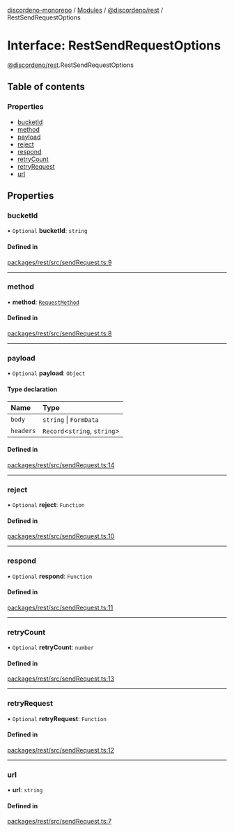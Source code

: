 [discordeno-monorepo](../README.md) / [Modules](../modules.md) / [@discordeno/rest](../modules/discordeno_rest.md) / RestSendRequestOptions

# Interface: RestSendRequestOptions

[@discordeno/rest](../modules/discordeno_rest.md).RestSendRequestOptions

## Table of contents

### Properties

- [bucketId](discordeno_rest.RestSendRequestOptions.md#bucketid)
- [method](discordeno_rest.RestSendRequestOptions.md#method)
- [payload](discordeno_rest.RestSendRequestOptions.md#payload)
- [reject](discordeno_rest.RestSendRequestOptions.md#reject)
- [respond](discordeno_rest.RestSendRequestOptions.md#respond)
- [retryCount](discordeno_rest.RestSendRequestOptions.md#retrycount)
- [retryRequest](discordeno_rest.RestSendRequestOptions.md#retryrequest)
- [url](discordeno_rest.RestSendRequestOptions.md#url)

## Properties

### bucketId

• `Optional` **bucketId**: `string`

#### Defined in

[packages/rest/src/sendRequest.ts:9](https://github.com/deepsarda/discordeno/blob/c6dc30bb/packages/rest/src/sendRequest.ts#L9)

---

### method

• **method**: [`RequestMethod`](../modules/discordeno_rest.md#requestmethod)

#### Defined in

[packages/rest/src/sendRequest.ts:8](https://github.com/deepsarda/discordeno/blob/c6dc30bb/packages/rest/src/sendRequest.ts#L8)

---

### payload

• `Optional` **payload**: `Object`

#### Type declaration

| Name      | Type                          |
| :-------- | :---------------------------- |
| `body`    | `string` \| `FormData`        |
| `headers` | `Record`<`string`, `string`\> |

#### Defined in

[packages/rest/src/sendRequest.ts:14](https://github.com/deepsarda/discordeno/blob/c6dc30bb/packages/rest/src/sendRequest.ts#L14)

---

### reject

• `Optional` **reject**: `Function`

#### Defined in

[packages/rest/src/sendRequest.ts:10](https://github.com/deepsarda/discordeno/blob/c6dc30bb/packages/rest/src/sendRequest.ts#L10)

---

### respond

• `Optional` **respond**: `Function`

#### Defined in

[packages/rest/src/sendRequest.ts:11](https://github.com/deepsarda/discordeno/blob/c6dc30bb/packages/rest/src/sendRequest.ts#L11)

---

### retryCount

• `Optional` **retryCount**: `number`

#### Defined in

[packages/rest/src/sendRequest.ts:13](https://github.com/deepsarda/discordeno/blob/c6dc30bb/packages/rest/src/sendRequest.ts#L13)

---

### retryRequest

• `Optional` **retryRequest**: `Function`

#### Defined in

[packages/rest/src/sendRequest.ts:12](https://github.com/deepsarda/discordeno/blob/c6dc30bb/packages/rest/src/sendRequest.ts#L12)

---

### url

• **url**: `string`

#### Defined in

[packages/rest/src/sendRequest.ts:7](https://github.com/deepsarda/discordeno/blob/c6dc30bb/packages/rest/src/sendRequest.ts#L7)
